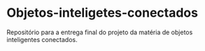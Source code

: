 # Objetos-inteligetes-conectados
Repositório para a entrega final do projeto da matéria de objetos inteligentes conectados.
